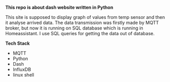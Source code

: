 **This repo is about dash website written in Python**

This site is supposed to display graph of values from temp sensor and then it analyse arrived data. 
The data transmission was firstly made by MQTT broker, but now it is running on SQL database which is running in Homeassistant. 
I use SQL queries for getting the data out of database. 

**Tech Stack**
- MQTT
- Python
- Dash
- InfluxDB
- linux shell
